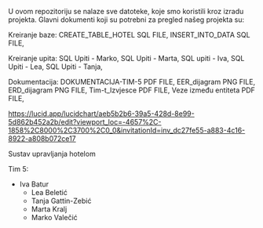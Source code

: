 U ovom repozitoriju se nalaze sve datoteke, koje smo koristili kroz izradu projekta.
Glavni dokumenti koji su potrebni za pregled našeg projekta su:

Kreiranje baze:
CREATE_TABLE_HOTEL SQL FILE,
INSERT_INTO_DATA SQL FILE,

Kreiranje upita:
SQL Upiti - Marko,
SQL Upiti - Marta,
SQL upiti - Iva,
SQL Upiti - Lea,
SQL Upiti - Tanja,

Dokumentacija:
DOKUMENTACIJA-TIM-5 PDF FILE,
EER_dijagram PNG FILE,
ERD_dijagram PNG FILE,
Tim-t_Izvjesce PDF FILE,
Veze između entiteta PDF FILE,




https://lucid.app/lucidchart/aeb5b2b6-39a5-428d-8e99-5d862b452a2b/edit?viewport_loc=-4657%2C-1858%2C8000%2C3700%2C0_0&invitationId=inv_dc27fe55-a883-4c16-8922-a808b072ce17


Sustav upravljanja hotelom

 Tim 5:
- Iva Batur
	- Lea Beletić
	- Tanja Gattin-Zebić
	- Marta Kralj
	- Marko Valečić


